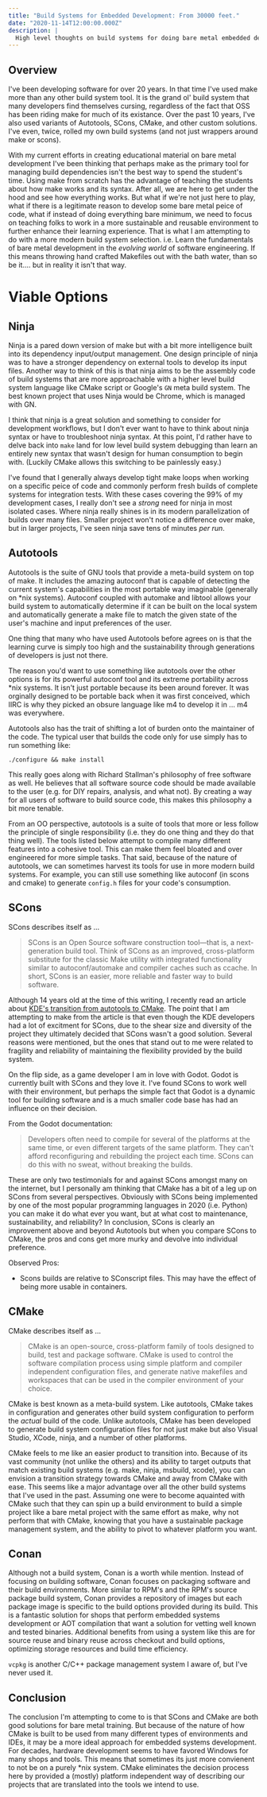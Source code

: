 ```yaml
---
title: "Build Systems for Embedded Development: From 30000 feet."
date: "2020-11-14T12:00:00.000Z"
description: |
  High level thoughts on build systems for doing bare metal embedded development.
---
```


## Overview

I've been developing software for over 20 years. In that time I've used make more than any other build system tool. It is the grand ol' build system that many developers find themselves cursing, regardless of the fact that OSS has been riding make for much of its existance. Over the past 10 years, I've also used variants of Autotools, SCons, CMake, and other custom solutions. I've even, twice, rolled my own build systems (and not just wrappers around make or scons).

With my current efforts in creating educational material on bare metal development I've been thinking that perhaps make as the primary tool for managing build dependencies isn't the best way to spend the student's time. Using make from scratch has the advantage of teaching the students about how make works and its syntax. After all, we are here to get under the hood and see how everything works. But what if we're not just here to play, what if there is a legitimate reason to develop some bare metal peice of code, what if instead of doing everything bare minimum, we need to focus on teaching folks to work in a more sustainable and reusable environment to further enhance their learning experience. That is what I am attempting to do with a more modern build system selection. i.e. Learn the fundamentals of bare metal development in the _evolving world_ of software engineering. If this means throwing hand crafted Makefiles out with the bath water, than so be it.... but in reality it isn't that way.

# Viable Options

## Ninja

Ninja is a pared down version of make but with a bit more intelligence built into its dependency input/output management. One design principle of ninja was to have a stronger dependency on external tools to develop its input files. Another way to think of this is that ninja aims to be the assembly code of build systems that are more approachable with a higher level build system language like CMake script or Google's `GN` meta build system. The best known project that uses Ninja would be Chrome, which is managed with GN.

I think that ninja is a great solution and something to consider for development workflows, but I don't ever want to have to think about ninja syntax or have to troubleshoot ninja syntax. At this point, I'd rather have to delve back into `make` land for low level build system debugging than learn an entirely new syntax that wasn't design for human consumption to begin with. (Luckily CMake allows this switching to be painlessly easy.)

I've found that I generally always develop tight make loops when working on a specific peice of code and commonly perform fresh builds of complete systems for integration tests. With these cases covering the 99% of my development cases, I really don't see a _strong_ need for ninja in most isolated cases. Where ninja really shines is in its modern parallelization of builds over many files. Smaller project won't notice a difference over make, but in larger projects, I've seen ninja save tens of minutes _per run_.

## Autotools

Autotools is the suite of GNU tools that provide a meta-build system on top of make. It includes the amazing autoconf that is capable of detecting the current system's capabilities in the most portable way imaginable (generally on \*nix systems). Autoconf coupled with automake and libtool allows your build system to automatically determine if it can be built on the local system and automatically generate a make file to match the given state of the user's machine and input preferences of the user.

One thing that many who have used Autotools before agrees on is that the learning curve is simply too high and the sustainability through generations of developers is just not there.

The reason you'd want to use something like autotools over the other options is for its powerful autoconf tool and its extreme portability across \*nix systems. It isn't just portable because its been around forever. It was orginally designed to be portable back when it was first conceived, which IIRC is why they picked an obsure language like m4 to develop it in ... m4 was everywhere.

Autotools also has the trait of shifting a lot of burden onto the maintainer of the code. The typical user that builds the code only for use simply has to run something like:

```
./configure && make install
```

This really goes along with Richard Stallman's philosophy of free software as well. He believes that all software source code should be made available to the user (e.g. for DIY repairs, analysis, and what not). By creating a way for all users of software to build source code, this makes this philosophy a bit more tenable.

From an OO perspective, autotools is a suite of tools that more or less follow the principle of single responsibility (i.e. they do one thing and they do that thing well). The tools listed below attempt to compile many different features into a cohesive tool. This can make them feel bloated and over engineered for more simple tasks. That said, because of the nature of autotools, we can sometimes harvest its tools for use in more modern build systems. For example, you can still use something like autoconf (in scons and cmake) to generate `config.h` files for your code's consumption.

## SCons

SCons describes itself as ...

> SCons is an Open Source software construction tool—that is, a next-generation
> build tool. Think of SCons as an improved, cross-platform substitute for the
> classic Make utility with integrated functionality similar to autoconf/automake
> and compiler caches such as ccache. In short, SCons is an easier, more reliable
> and faster way to build software.

Although 14 years old at the time of this writing, I recently read an article about [KDE's transition from autotools to CMake](https://lwn.net/Articles/188693/). The point that I am attempting to make from the article is that even though the KDE developers had a lot of excitment for SCons, due to the shear size and diversity of the project they ultimately decided that SCons wasn't a good solution. Several reasons were mentioned, but the ones that stand out to me were related to fragility and reliability of maintaining the flexibility provided by the build system.

On the flip side, as a game developer I am in love with Godot. Godot is currently built with SCons and they love it. I've found SCons to work well with their environment, but perhaps the simple fact that Godot is a dynamic tool for building software and is a much smaller code base has had an influence on their decision.

From the Godot documentation:

> Developers often need to compile for several of the platforms at the same
> time, or even different targets of the same platform. They can't afford
> reconfiguring and rebuilding the project each time. SCons can do this with
> no sweat, without breaking the builds.

These are only two testimonials for and against SCons amongst many on the internet, but I personally am thinking that CMake has a bit of a leg up on SCons from several perspectives. Obviously with SCons being implemented by one of the most popular programming languages in 2020 (i.e. Python) you can make it do what ever you want, but at what cost to maintenance, sustainability, and reliability? In conclusion, SCons is clearly an improvement above and beyond Autotools but when you compare SCons to CMake, the pros and cons get more murky and devolve into individual preference.

Observed Pros:

- Scons builds are relative to SConscript files. This may have the effect of being more usable in containers.

## CMake

CMake describes itself as ...

> CMake is an open-source, cross-platform family of tools designed to build,
> test and package software. CMake is used to control the software compilation
> process using simple platform and compiler independent configuration files,
> and generate native makefiles and workspaces that can be used in the compiler
> environment of your choice.

CMake is best known as a meta-build system. Like autotools, CMake takes in configuration and generates other build system configuration to perform the _actual_ build of the code. Unlike autotools, CMake has been developed to generate build system configuration files for not just make but also Visual Studio, XCode, ninja, and a number of other platforms.

CMake feels to me like an easier product to transition into. Because of its vast community (not unlike the others) and its ability to target outputs that match existing build systems (e.g. make, ninja, msbuild, xcode), you can envision a transition strategy towards CMake and away from CMake with ease. This seems like a major advantage over all the other build systems that I've used in the past. Assuming one were to become aquainted with CMake such that they can spin up a build environment to build a simple project like a bare metal project with the same effort as make, why not perform that with CMake, knowing that you have a sustainable package management system, and the ability to pivot to whatever platform you want.

## Conan

Although not a build system, Conan is a worth while mention. Instead of focusing on building software, Conan focuses on packaging software and their build environments. More similar to RPM's and the RPM's source package build system, Conan provides a repository of images but each package image is specific to the build options provided during its build. This is a fantastic solution for shops that perform embedded systems development or AOT compilation that want a solution for vetting well known and tested binaries. Additional benefits from using a system like this are for source reuse and binary reuse across checkout and build options, optimizing storage resources and build time efficiency.

`vcpkg` is another C/C++ package management system I aware of, but I've never used it.

## Conclusion

The conclusion I'm attempting to come to is that SCons and CMake are both good solutions for bare metal training. But because of the nature of how CMake is built to be used from many different types of environments and IDEs, it may be a more ideal approach for embedded systems development. For decades, hardware development seems to have favored Windows for many shops and tools. This means that sometimes its just more convienent to not be on a purely \*nix system. CMake eliminates the decision process here by provided a (mostly) platform independent way of describing our projects that are translated into the tools we intend to use.
